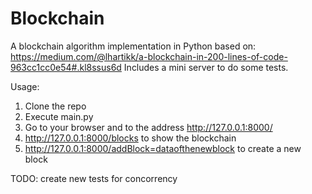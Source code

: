 # Blockchain
A blockchain algorithm implementation in Python based on: 
https://medium.com/@lhartikk/a-blockchain-in-200-lines-of-code-963cc1cc0e54#.kl8ssus6d
Includes a mini server to do some tests.

Usage:
1. Clone the repo
2. Execute main.py
3. Go to your browser and to the address http://127.0.0.1:8000/
  1. http://127.0.0.1:8000/blocks to show the blockchain
  2. http://127.0.0.1:8000/addBlock=dataofthenewblock to create a new block

TODO: create new tests for concorrency
